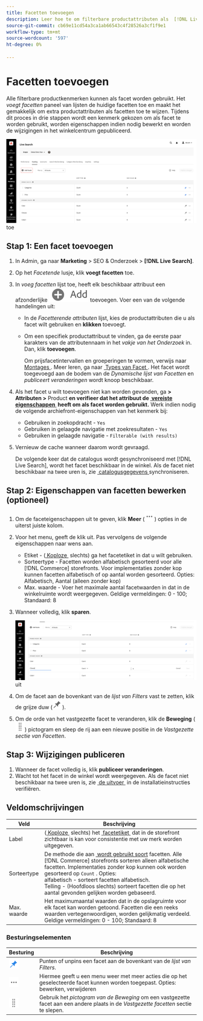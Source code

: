 ```yaml
---
title: Facetten toevoegen
description: Leer hoe te om filterbare productattributen als  [!DNL Live Search]  facetten toe te voegen.
source-git-commit: cb69e11cd54a3ca1ab66543c4f28526a3cf1f9e1
workflow-type: tm+mt
source-wordcount: '597'
ht-degree: 0%

---
```


# Facetten toevoegen

Alle filterbare productkenmerken kunnen als facet worden gebruikt. Het *voegt facetten* paneel van lijsten de huidige facetten toe en maakt het gemakkelijk om extra productattributen als facetten toe te wijzen. Tijdens dit proces in drie stappen wordt een kenmerk gekozen om als facet te worden gebruikt, worden eigenschappen indien nodig bewerkt en worden de wijzigingen in het winkelcentrum gepubliceerd.

![&#x200B; voegt Facetten &#x200B;](assets/facets-add.png) toe

## Stap 1: Een facet toevoegen

1. In Admin, ga naar **Marketing** > SEO &amp; Onderzoek > **[!DNL Live Search]**.
1. Op het *Facetende* lusje, klik **voegt facetten** toe.
1. In *voeg facetten* lijst toe, heeft elk beschikbaar attribuut een afzonderlijke ![&#x200B; knoop &#x200B;](assets/btn-add.png) toevoegen. Voer een van de volgende handelingen uit:

   * In de *Facetterende attributen* lijst, kies de productattributen die u als facet wilt gebruiken en **klikken** toevoegt.
   * Om een specifiek productattribuut te vinden, ga de eerste paar karakters van de attributennaam in het *vakje van het Onderzoek* in. Dan, klik **toevoegen**.

     Om prijsfacetintervallen en groeperingen te vormen, verwijs naar [&#x200B; Montages &#x200B;](settings.md). Meer leren, ga naar [&#x200B; Types van Facet &#x200B;](facets-type.md).
Het facet wordt toegevoegd aan de bodem van de *Dynamische lijst van Facetten* en *publiceert veranderingen* wordt knoop beschikbaar.

1. Als het facet u wilt toevoegen niet kan worden gevonden, ga **> Attributen >** Product **en verifieer dat het attribuut de [&#x200B; vereiste eigenschappen &#x200B;](facets.md) heeft om als facet worden gebruikt.** Werk indien nodig de volgende archiefront-eigenschappen van het kenmerk bij:

   * Gebruiken in zoekopdracht - `Yes`
   * Gebruiken in gelaagde navigatie met zoekresultaten - `Yes`
   * Gebruiken in gelaagde navigatie - `Filterable (with results)`

1. Vernieuw de cache wanneer daarom wordt gevraagd.

   De volgende keer dat de catalogus wordt gesynchroniseerd met [!DNL Live Search], wordt het facet beschikbaar in de winkel. Als de facet niet beschikbaar na twee uren is, zie [&#x200B; catalogusgegevens &#x200B;](install.md#synchronize-catalog-data) synchroniseren.

## Stap 2: Eigenschappen van facetten bewerken (optioneel)

1. Om de faceteigenschappen uit te geven, klik **Meer** (![&#x200B; Meer selecteur &#x200B;](assets/btn-more.png)) opties in de uiterst juiste kolom.
1. Voor het menu, geeft de klik **&#x200B;**&#x200B;uit. Pas vervolgens de volgende eigenschappen naar wens aan.

   * Etiket - ([&#x200B; Koploze &#x200B;](facets-type.md) slechts) ga het facetetiket in dat u wilt gebruiken.
   * Sorteertype - Facetten worden alfabetisch gesorteerd voor alle [!DNL Commerce] storefronts. Voor implementaties zonder kop kunnen facetten alfabetisch of op aantal worden gesorteerd. Opties: Alfabetisch, Aantal (alleen zonder kop)
   * Max. waarde - Voer het maximale aantal facetwaarden in dat in de winkelruimte wordt weergegeven. Geldige vermeldingen: 0 - 100; Standaard: 8

1. Wanneer volledig, klik **sparen**.

   ![&#x200B; geeft Facetten &#x200B;](assets/facet-edit.png) uit

1. Om de facet aan de bovenkant van de *lijst van Filters* vast te zetten, klik de grijze duw (![&#x200B; Vastzetten selecteur &#x200B;](assets/btn-pin-gray.png)).
1. Om de orde van het vastgezette facet te veranderen, klik de **Beweging** (![&#x200B; de selecteur van de Beweging &#x200B;](assets/btn-move.png)) pictogram en sleep de rij aan een nieuwe positie in de *Vastgezette sectie van Facetten*.

## Stap 3: Wijzigingen publiceren

1. Wanneer de facet volledig is, klik **publiceer veranderingen**.
1. Wacht tot het facet in de winkel wordt weergegeven.
Als de facet niet beschikbaar na twee uren is, zie [&#x200B; de uitvoer &#x200B;](install.md#synchronize-catalog-data) in de installatieinstructies verifiëren.

## Veldomschrijvingen

| Veld | Beschrijving |
|--- |--- |
| Label | ([&#x200B; Koploze &#x200B;](facets-type.md) slechts) het [&#x200B; facetetiket &#x200B;](facets-type.md) dat in de storefront zichtbaar is kan voor consistentie met uw merk worden uitgegeven. |
| Sorteertype | De methode die aan [&#x200B; wordt gebruikt soort &#x200B;](facets-type.md) facetten. Alle [!DNL Commerce] storefronts sorteren alleen alfabetische facetten. Implementaties zonder kop kunnen ook worden gesorteerd op `Count` . Opties:<br /> alfabetisch - sorteert facetten alfabetisch.<br /> Telling - (Hoofdloos slechts) sorteert facetten die op het aantal gevonden gelijken worden gebaseerd. |
| Max. waarde | Het maximumaantal waarden dat in de opslagruimte voor elk facet kan worden getoond. Facetten die een reeks waarden vertegenwoordigen, worden gelijkmatig verdeeld. Geldige vermeldingen: 0 - 100; Standaard: 8 |

### Besturingselementen

| Besturing | Beschrijving |
|--- |--- |
| ![&#x200B; Vastzetten selecteur &#x200B;](assets/btn-pin-blue.png) | Punten of unpins een facet aan de bovenkant van de *lijst van Filters*. |
| ![&#x200B; Meer selecteur &#x200B;](assets/btn-more.png) | Hiermee geeft u een menu weer met meer acties die op het geselecteerde facet kunnen worden toegepast. Opties: bewerken, verwijderen |
| ![&#x200B; de selecteur van de Beweging &#x200B;](assets/btn-move.png) | Gebruik het *pictogram van de Beweging* om een vastgezette facet aan een andere plaats in de *Vastgezette facetten* sectie te slepen. |
